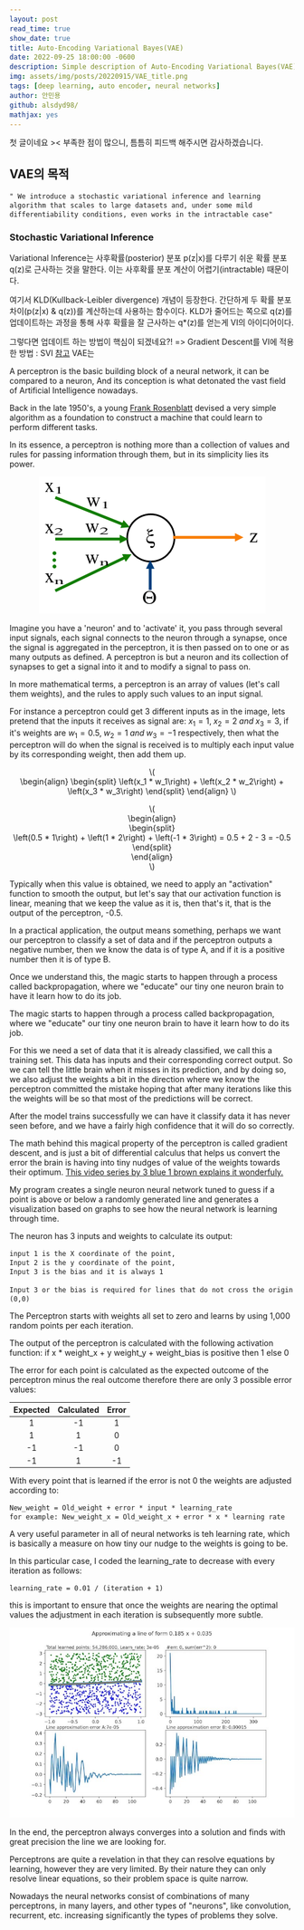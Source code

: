 ```yaml
---
layout: post
read_time: true
show_date: true
title: Auto-Encoding Variational Bayes(VAE)
date: 2022-09-25 18:00:00 -0600
description: Simple description of Auto-Encoding Variational Bayes(VAE)
img: assets/img/posts/20220915/VAE_title.png
tags: [deep learning, auto encoder, neural networks]
author: 안민용
github: alsdyd98/
mathjax: yes
---
```


첫 글이네요 >< 부족한 점이 많으니, 틈틈히 피드백 해주시면 감사하겠습니다.

## VAE의 목적

    " We introduce a stochastic variational inference and learning algorithm that scales to large datasets and, under some mild differentiability conditions, even works in the intractable case"

### Stochastic Variational Inference

Variational Inference는 사후확률(posterior) 분포 p(z|x)를 다루기 쉬운 확률 분포 q(z)로 근사하는 것을 말한다. 이는 사후확률 분포 계산이 어렵기(intractable) 때문이다.

여기서 KLD(Kullback-Leibler divergence) 개념이 등장한다. 간단하게 두 확률 분포 차이(p(z|x) & q(z))를 계산하는데 사용하는 함수이다. KLD가 줄어드는 쪽으로 q(z)를 업데이트하는 과정을 통해 사후 확률을 잘 근사하는 q\*(z)를 얻는게 VI의 아이디어이다.

그렇다면 업데이트 하는 방법이 핵심이 되겠네요?! => Gradient Descent를 VI에 적용한 방법 : SVI
[참고](https://ratsgo.github.io/generative%20model/2017/12/19/vi/)
VAE는

A perceptron is the basic building block of a neural network, it can be compared to a neuron, And its conception is what detonated the vast field of Artificial Intelligence nowadays.

Back in the late 1950's, a young [Frank Rosenblatt](https://en.wikipedia.org/wiki/Frank_Rosenblatt) devised a very simple algorithm as a foundation to construct a machine that could learn to perform different tasks.

In its essence, a perceptron is nothing more than a collection of values and rules for passing information through them, but in its simplicity lies its power.

<center><img src='./assets/img/posts/20210125/Perceptron.png'></center>

Imagine you have a 'neuron' and to 'activate' it, you pass through several input signals, each signal connects to the neuron through a synapse, once the signal is aggregated in the perceptron, it is then passed on to one or as many outputs as defined. A perceptron is but a neuron and its collection of synapses to get a signal into it and to modify a signal to pass on.

In more mathematical terms, a perceptron is an array of values (let's call them weights), and the rules to apply such values to an input signal.

For instance a perceptron could get 3 different inputs as in the image, lets pretend that the inputs it receives as signal are: $x_1 = 1, \; x_2 = 2\; and \; x_3 = 3$, if it's weights are $w_1 = 0.5,\; w_2 = 1\; and \; w_3 = -1$ respectively, then what the perceptron will do when the signal is received is to multiply each input value by its corresponding weight, then add them up.

<p style="text-align:center">\(<br>
\begin{align}
\begin{split}
\left(x_1 * w_1\right) + \left(x_2 * w_2\right) + \left(x_3 * w_3\right)
\end{split}
\end{align}
\)</p>

<p style="text-align:center">\(<br>
\begin{align}<br>
\begin{split}<br>
\left(0.5 * 1\right) + \left(1 * 2\right) + \left(-1 * 3\right) = 0.5 + 2 - 3 = -0.5
\end{split}<br>
\end{align}<br>
\)</p>

Typically when this value is obtained, we need to apply an "activation" function to smooth the output, but let's say that our activation function is linear, meaning that we keep the value as it is, then that's it, that is the output of the perceptron, -0.5.

In a practical application, the output means something, perhaps we want our perceptron to classify a set of data and if the perceptron outputs a negative number, then we know the data is of type A, and if it is a positive number then it is of type B.

Once we understand this, the magic starts to happen through a process called backpropagation, where we "educate" our tiny one neuron brain to have it learn how to do its job.

<tweet>The magic starts to happen through a process called backpropagation, where we "educate" our tiny one neuron brain to have it learn how to do its job.</tweet>

For this we need a set of data that it is already classified, we call this a training set. This data has inputs and their corresponding correct output. So we can tell the little brain when it misses in its prediction, and by doing so, we also adjust the weights a bit in the direction where we know the perceptron committed the mistake hoping that after many iterations like this the weights will be so that most of the predictions will be correct.

After the model trains successfully we can have it classify data it has never seen before, and we have a fairly high confidence that it will do so correctly.

The math behind this magical property of the perceptron is called gradient descent, and is just a bit of differential calculus that helps us convert the error the brain is having into tiny nudges of value of the weights towards their optimum. [This video series by 3 blue 1 brown explains it wonderfuly.](https://www.youtube.com/watch?v=aircAruvnKk&list=PLZHQObOWTQDNU6R1_67000Dx_ZCJB-3pi)

My program creates a single neuron neural network tuned to guess if a point is above or below a randomly generated line and generates a visualization based on graphs to see how the neural network is learning through time.

The neuron has 3 inputs and weights to calculate its output:

    input 1 is the X coordinate of the point,
    Input 2 is the y coordinate of the point,
    Input 3 is the bias and it is always 1

    Input 3 or the bias is required for lines that do not cross the origin (0,0)

The Perceptron starts with weights all set to zero and learns by using 1,000 random points per each iteration.

The output of the perceptron is calculated with the following activation function:
if x \* weight_x + y weight_y + weight_bias is positive then 1 else 0

The error for each point is calculated as the expected outcome of the perceptron minus the real outcome therefore there are only 3 possible error values:

| Expected | Calculated | Error |
| :------: | :--------: | :---: |
|    1     |     -1     |   1   |
|    1     |     1      |   0   |
|    -1    |     -1     |   0   |
|    -1    |     1      |  -1   |

With every point that is learned if the error is not 0 the weights are adjusted according to:

    New_weight = Old_weight + error * input * learning_rate
    for example: New_weight_x = Old_weight_x + error * x * learning rate

A very useful parameter in all of neural networks is teh learning rate, which is basically a measure on how tiny our nudge to the weights is going to be.

In this particular case, I coded the learning_rate to decrease with every iteration as follows:

    learning_rate = 0.01 / (iteration + 1)

this is important to ensure that once the weights are nearing the optimal values the adjustment in each iteration is subsequently more subtle.

<center><img src='./assets/img/posts/20210125/Learning_1000_points_per_iteration.jpg'></center>

In the end, the perceptron always converges into a solution and finds with great precision the line we are looking for.

Perceptrons are quite a revelation in that they can resolve equations by learning, however they are very limited. By their nature they can only resolve linear equations, so their problem space is quite narrow.

Nowadays the neural networks consist of combinations of many perceptrons, in many layers, and other types of "neurons", like convolution, recurrent, etc. increasing significantly the types of problems they solve.

